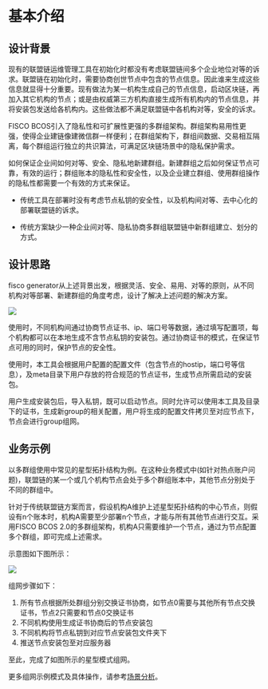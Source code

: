 # 基本介绍

## 设计背景

现有的联盟链运维管理工具在初始化时都没有考虑联盟链间多个企业地位对等的诉求。联盟链在初始化时，需要协商创世节点中包含的节点信息。因此谁来生成这些信息就显得十分重要。现有做法为某一机构生成自己的节点信息，启动区块链，再加入其它机构的节点；或是由权威第三方机构直接生成所有机构内的节点信息，并将安装包发送给各机构内。这些做法都不满足联盟链中各机构对等，安全的诉求。

FISCO BCOS引入了隐私性和可扩展性更强的多群组架构。群组架构易用性更强，使得企业建链像建微信群一样便利；在群组架构下，群组间数据、交易相互隔离，每个群组运行独立的共识算法，可满足区块链场景中的隐私保护需求。

如何保证企业间如何对等、安全、隐私地新建群组。新建群组之后如何保证节点可靠，有效的运行；群组账本的隐私性和安全性，以及企业建立群组、使用群组操作的隐私性都需要一个有效的方式来保证。

- 传统工具在部署时没有考虑节点私钥的安全性，以及机构间对等、去中心化的部署联盟链的诉求。

- 传统方案缺少一种企业间对等、隐私协商多群组联盟链中新群组建立、划分的方式。

## 设计思路

fisco generator从上述背景出发，根据灵活、安全、易用、对等的原则，从不同机构对等部署、新建群组的角度考虑，设计了解决上述问题的解决方案。

![](../../images/enterprise/feature.png)

使用时，不同机构间通过协商节点证书、ip、端口号等数据，通过填写配置项，每个机构都可以在本地生成不含节点私钥的安装包。通过协商证书的模式，在保证节点可用的同时，保护节点的安全性。

使用时，本工具会根据用户配置的配置文件（包含节点的hostip，端口号等信息），及meta目录下用户存放的符合规范的节点证书，生成节点所需启动的安装包。

用户生成安装包后，导入私钥，既可以启动节点。同时允许可以使用本工具及目录下的证书，生成新group的相关配置，用户将生成的配置文件拷贝至对应节点下，节点会进行group组网。

## 业务示例

以多群组使用中常见的星型拓扑结构为例。在这种业务模式中(如针对热点账户问题)，联盟链的某一个或几个机构节点会处于多个群组账本中，其他节点分别处于不同的群组中。

针对于传统联盟链方案而言，假设机构A维护上述星型拓扑结构的中心节点，则假设有n个账本时，机构A需要至少部署n个节点，才能与所有其他节点进行交互。采用FISCO BCOS 2.0的多群组架构，机构A只需要维护一个节点，通过为节点配置多个群组，即可完成上述需求。

示意图如下图所示：

![](../..//images/enterprise/simple_star1.png)

组网步骤如下：

1. 所有节点根据所处群组分别交换证书协商，如节点0需要与其他所有节点交换证书，节点2只需要和节点0交换证书
2. 不同机构使用生成证书协商后的节点安装包
3. 不同机构将节点私钥到对应节点安装包文件夹下
4. 推送节点安装包至对应服务器

至此，完成了如图所示的星型模式组网。

更多组网示例模式及具体操作，请参考[场景分析](./playgroud/index.html)。